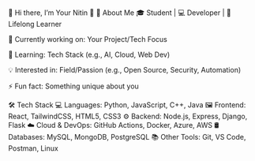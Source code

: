 🌟 Hi there, I’m Your Nitin 👋
🚀 About Me
🎓 Student | 💻 Developer | 🌱 Lifelong Learner

🔭 Currently working on: Your Project/Tech Focus

🌱 Learning: Tech Stack (e.g., AI, Cloud, Web Dev)

💡 Interested in: Field/Passion (e.g., Open Source, Security, Automation)

⚡ Fun fact: Something unique about you

🛠️ Tech Stack
💻 Languages: Python, JavaScript, C++, Java
🖼️ Frontend: React, TailwindCSS, HTML5, CSS3
⚙️ Backend: Node.js, Express, Django, Flask
☁️ Cloud & DevOps: GitHub Actions, Docker, Azure, AWS
🛢️ Databases: MySQL, MongoDB, PostgreSQL
📚 Other Tools: Git, VS Code, Postman, Linux
